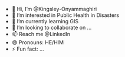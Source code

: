 - 👋 Hi, I’m @Kingsley-Onyammaghiri
- 👀 I’m interested in Public Health in Disasters
- 🌱 I’m currently learning GIS
- 💞️ I’m looking to collaborate on ...
- 📫 Reach me @LinkedIn
- 😄 Pronouns: HE/HIM
- ⚡ Fun fact: ...

<!---
Kingsley-Onyammaghiri/Kingsley-Onyammaghiri is a ✨ special ✨ repository because its `README.md` (this file) appears on your GitHub profile.
You can click the Preview link to take a look at your changes.
--->
